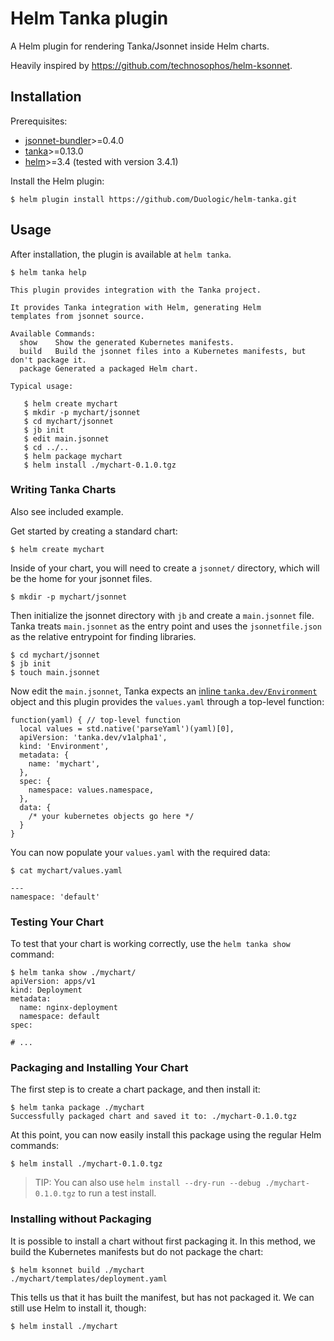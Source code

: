 # Helm Tanka plugin

A Helm plugin for rendering Tanka/Jsonnet inside Helm charts.

Heavily inspired by https://github.com/technosophos/helm-ksonnet.

## Installation

Prerequisites:

* [jsonnet-bundler](https://github.com/jsonnet-bundler/jsonnet-bundler/)>=0.4.0
* [tanka](https://tanka.dev/)>=0.13.0
* [helm](https://helm.sh/)>=3.4 (tested with version 3.4.1)

Install the Helm plugin:

```console
$ helm plugin install https://github.com/Duologic/helm-tanka.git
```

## Usage

After installation, the plugin is available at `helm tanka`.

```console
$ helm tanka help

This plugin provides integration with the Tanka project.

It provides Tanka integration with Helm, generating Helm
templates from jsonnet source.

Available Commands:
  show    Show the generated Kubernetes manifests.
  build   Build the jsonnet files into a Kubernetes manifests, but don't package it.
  package Generated a packaged Helm chart.

Typical usage:

   $ helm create mychart
   $ mkdir -p mychart/jsonnet
   $ cd mychart/jsonnet
   $ jb init
   $ edit main.jsonnet
   $ cd ../..
   $ helm package mychart
   $ helm install ./mychart-0.1.0.tgz 

```

### Writing Tanka Charts

Also see included example.

Get started by creating a standard chart:

```console
$ helm create mychart
```

Inside of your chart, you will need to create a `jsonnet/` directory, which will be the home for your jsonnet files.

```console
$ mkdir -p mychart/jsonnet
```

Then initialize the jsonnet directory with `jb` and create a `main.jsonnet` file. Tanka treats `main.jsonnet` as the
entry point and uses the `jsonnetfile.json` as the relative entrypoint for finding libraries.

```console
$ cd mychart/jsonnet
$ jb init
$ touch main.jsonnet
```

Now edit the `main.jsonnet`, Tanka expects an [inline `tanka.dev/Environment`](https://tanka.dev/inline-environments#inline-environments) 
object and this plugin provides the `values.yaml` through a top-level function:

```jsonnet
function(yaml) { // top-level function
  local values = std.native('parseYaml')(yaml)[0],
  apiVersion: 'tanka.dev/v1alpha1',
  kind: 'Environment',
  metadata: {
    name: 'mychart',
  },
  spec: {
    namespace: values.namespace,
  },
  data: {
    /* your kubernetes objects go here */
  }
}
```

You can now populate your `values.yaml` with the required data:

```console
$ cat mychart/values.yaml

---
namespace: 'default'
```

### Testing Your Chart

To test that your chart is working correctly, use the `helm tanka show` command:

```console
$ helm tanka show ./mychart/
apiVersion: apps/v1
kind: Deployment
metadata:
  name: nginx-deployment
  namespace: default
spec:

# ...
```

### Packaging and Installing Your Chart

The first step is to create a chart package, and then install it:

```console
$ helm tanka package ./mychart
Successfully packaged chart and saved it to: ./mychart-0.1.0.tgz
```


At this point, you can now easily install this package using the regular Helm commands:

```console
$ helm install ./mychart-0.1.0.tgz
```

> TIP: You can also use `helm install --dry-run --debug ./mychart-0.1.0.tgz` to run a test install.

### Installing without Packaging

It is possible to install a chart without first packaging it. In this method, we build the Kubernetes manifests but do not package the chart:

```console
$ helm ksonnet build ./mychart
./mychart/templates/deployment.yaml
```

This tells us that it has built the manifest, but has not packaged it. We can still use Helm to install it, though:

```console
$ helm install ./mychart
```
